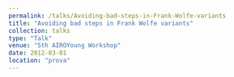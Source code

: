 ```yaml
---
permalink: /talks/Avoiding-bad-steps-in-Frank-Wolfe-variants
title: "Avoiding bad steps in Frank Wolfe variants"
collection: talks
type: "Talk"
venue: "5th AIROYoung Workshop"
date: 2012-03-01
location: "prova"
---
```

